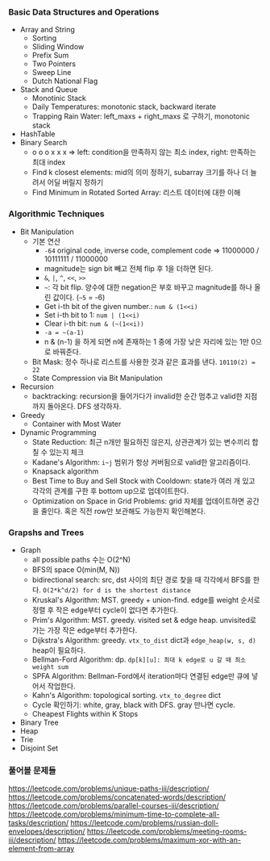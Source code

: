 
### Basic Data Structures and Operations

- Array and String
  - Sorting
  - Sliding Window
  - Prefix Sum
  - Two Pointers
  - Sweep Line
  - Dutch National Flag
- Stack and Queue
  - Monotinic Stack
  - Daily Temperatures: monotonic stack, backward iterate
  - Trapping Rain Water: left_maxs + right_maxs 로 구하기, monotonic stack
- HashTable
- Binary Search
  - o o o x x x => left: condition을 만족하지 않는 최소 index, right: 만족하는 최대 index
  - Find k closest elements: mid의 의미 정하기, subarray 크기를 하나 더 늘려서 어딜 버릴지 정하기
  - Find Minimum in Rotated Sorted Array: 리스트 데이터에 대한 이해


### Algorithmic Techniques

- Bit Manipulation
  - 기본 연산
    - `-64` original code, inverse code, complement code => 11000000 / 10111111 / 11000000
    - magnitude는 sign bit 빼고 전체 flip 후 1을 더하면 된다.
    - `&`, `|`, `^`, `<<`, `>>`
    - `~`: 각 bit flip. 양수에 대한 negation은 부호 바꾸고 magnitude를 하나 올린 값이다. (`~5` = -6)
    - Get i-th bit of the given number.: `num & (1<<i)`
    - Set i-th bit to 1: `num | (1<<i)`
    - Clear i-th bit: `num & (~(1<<i))`
    - `-a = ~(a-1)`
    - n & (n-1) 을 하게 되면 n에 존재하는 1 중에 가장 낮은 자리에 있는 1만 0으로 바꿔준다.
  - Bit Mask: 정수 하나로 리스트를 사용한 것과 같은 효과를 낸다. `10110(2) = 22`
  - State Compression via Bit Manipulation
- Recursion
  - backtracking: recursion을 들어가다가 invalid한 순간 멈추고 valid한 지점까지 돌아온다. DFS 생각하자.
- Greedy
  - Container with Most Water
- Dynamic Programming
  - State Reduction: 최근 n개만 필요하진 않은지, 상관관계가 있는 변수끼리 합칠 수 있는지 체크
  - Kadane's Algorithm: `i~j` 범위가 항상 커버됨으로 valid한 알고리즘이다.
  - Knapsack algorithm
  - Best Time to Buy and Sell Stock with Cooldown: state가 여러 개 있고 각각의 관계를 구한 후 bottom up으로 업데이트한다.
  - Optimization on Space in Grid Problems: grid 자체를 업데이트하면 공간을 줄인다. 혹은 직전 row만 보관해도 가능한지 확인해본다.


### Grapshs and Trees

- Graph
  - all possible paths 수는 O(2^N)
  - BFS의 space O(min(M, N))
  - bidirectional search: src, dst 사이의 최단 경로 찾을 때 각각에서 BFS를 한다. `O(2*k^d/2) for d is the shortest distance`
  - Kruskal's Algorithm: MST. greedy + union-find. edge를 weight 순서로 정렬 후 작은 edge부터 cycle이 없다면 추가한다.
  - Prim's Algorithm: MST. greedy. visited set & edge heap. unvisited로 가는 가장 작은 edge부터 추가한다.
  - Dijkstra's Algorithm: greedy. `vtx_to_dist` dict과 `edge_heap(w, s, d)` heap이 필요하다.
  - Bellman-Ford Algorithm: dp. `dp[k][u]: 최대 k edge로 u 갈 때 최소 weight sum`
  - SPFA Algorithm: Bellman-Ford에서 iteration마다 연결된 edge만 큐에 넣어서 작업한다.
  - Kahn's Algorithm: topological sorting. `vtx_to_degree` dict
  - Cycle 확인하기: white, gray, black with DFS. gray 만나면 cycle.
  - Cheapest Flights within K Stops
- Binary Tree
- Heap
- Trie
- Disjoint Set



### 풀어볼 문제들

https://leetcode.com/problems/unique-paths-iii/description/
https://leetcode.com/problems/concatenated-words/description/
https://leetcode.com/problems/parallel-courses-iii/description/
https://leetcode.com/problems/minimum-time-to-complete-all-tasks/description/
https://leetcode.com/problems/russian-doll-envelopes/description/
https://leetcode.com/problems/meeting-rooms-iii/description/
https://leetcode.com/problems/maximum-xor-with-an-element-from-array